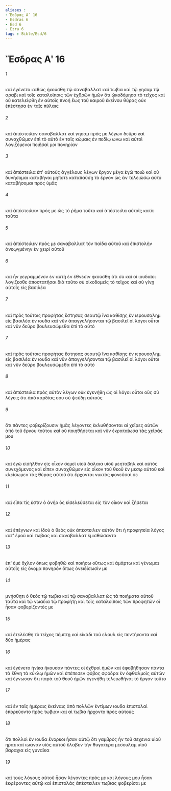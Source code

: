 ```yaml
---
aliases : 
- Ἔσδρας Αʹ 16
- Esdras 6
- Esd 6
- Ezra 6
tags : Bible/Esd/6
---
```


# Ἔσδρας Αʹ 16

###### 1
καὶ ἐγένετο καθὼς ἠκούσθη τῷ σαναβαλλατ καὶ τωβια καὶ τῷ γησαμ τῷ αραβι καὶ τοῖς καταλοίποις τῶν ἐχθρῶν ἡμῶν ὅτι ᾠκοδόμησα τὸ τεῖχος καὶ οὐ κατελείφθη ἐν αὐτοῖς πνοή ἕως τοῦ καιροῦ ἐκείνου θύρας οὐκ ἐπέστησα ἐν ταῖς πύλαις
###### 2
καὶ ἀπέστειλεν σαναβαλλατ καὶ γησαμ πρός με λέγων δεῦρο καὶ συναχθῶμεν ἐπὶ τὸ αὐτὸ ἐν ταῖς κώμαις ἐν πεδίῳ ωνω καὶ αὐτοὶ λογιζόμενοι ποιῆσαί μοι πονηρίαν
###### 3
καὶ ἀπέστειλα ἐπ' αὐτοὺς ἀγγέλους λέγων ἔργον μέγα ἐγὼ ποιῶ καὶ οὐ δυνήσομαι καταβῆναι μήποτε καταπαύσῃ τὸ ἔργον ὡς ἂν τελειώσω αὐτό καταβήσομαι πρὸς ὑμᾶς
###### 4
καὶ ἀπέστειλαν πρός με ὡς τὸ ῥῆμα τοῦτο καὶ ἀπέστειλα αὐτοῖς κατὰ ταῦτα
###### 5
καὶ ἀπέστειλεν πρός με σαναβαλλατ τὸν παῖδα αὐτοῦ καὶ ἐπιστολὴν ἀνεῳγμένην ἐν χειρὶ αὐτοῦ
###### 6
καὶ ἦν γεγραμμένον ἐν αὐτῇ ἐν ἔθνεσιν ἠκούσθη ὅτι σὺ καὶ οἱ ιουδαῖοι λογίζεσθε ἀποστατῆσαι διὰ τοῦτο σὺ οἰκοδομεῖς τὸ τεῖχος καὶ σὺ γίνῃ αὐτοῖς εἰς βασιλέα
###### 7
καὶ πρὸς τούτοις προφήτας ἔστησας σεαυτῷ ἵνα καθίσῃς ἐν ιερουσαλημ εἰς βασιλέα ἐν ιουδα καὶ νῦν ἀπαγγελήσονται τῷ βασιλεῖ οἱ λόγοι οὗτοι καὶ νῦν δεῦρο βουλευσώμεθα ἐπὶ τὸ αὐτό
###### 7
καὶ πρὸς τούτοις προφήτας ἔστησας σεαυτῷ ἵνα καθίσῃς ἐν ιερουσαλημ εἰς βασιλέα ἐν ιουδα καὶ νῦν ἀπαγγελήσονται τῷ βασιλεῖ οἱ λόγοι οὗτοι καὶ νῦν δεῦρο βουλευσώμεθα ἐπὶ τὸ αὐτό
###### 8
καὶ ἀπέστειλα πρὸς αὐτὸν λέγων οὐκ ἐγενήθη ὡς οἱ λόγοι οὗτοι οὓς σὺ λέγεις ὅτι ἀπὸ καρδίας σου σὺ ψεύδῃ αὐτούς
###### 9
ὅτι πάντες φοβερίζουσιν ἡμᾶς λέγοντες ἐκλυθήσονται αἱ χεῖρες αὐτῶν ἀπὸ τοῦ ἔργου τούτου καὶ οὐ ποιηθήσεται καὶ νῦν ἐκραταίωσα τὰς χεῖράς μου
###### 10
καὶ ἐγὼ εἰσῆλθον εἰς οἶκον σεμεϊ υἱοῦ δαλαια υἱοῦ μεηταβηλ καὶ αὐτὸς συνεχόμενος καὶ εἶπεν συναχθῶμεν εἰς οἶκον τοῦ θεοῦ ἐν μέσῳ αὐτοῦ καὶ κλείσωμεν τὰς θύρας αὐτοῦ ὅτι ἔρχονται νυκτὸς φονεῦσαί σε
###### 11
καὶ εἶπα τίς ἐστιν ὁ ἀνήρ ὃς εἰσελεύσεται εἰς τὸν οἶκον καὶ ζήσεται
###### 12
καὶ ἐπέγνων καὶ ἰδοὺ ὁ θεὸς οὐκ ἀπέστειλεν αὐτόν ὅτι ἡ προφητεία λόγος κατ' ἐμοῦ καὶ τωβιας καὶ σαναβαλλατ ἐμισθώσαντο
###### 13
ἐπ' ἐμὲ ὄχλον ὅπως φοβηθῶ καὶ ποιήσω οὕτως καὶ ἁμάρτω καὶ γένωμαι αὐτοῖς εἰς ὄνομα πονηρόν ὅπως ὀνειδίσωσίν με
###### 14
μνήσθητι ὁ θεός τῷ τωβια καὶ τῷ σαναβαλλατ ὡς τὰ ποιήματα αὐτοῦ ταῦτα καὶ τῷ νωαδια τῷ προφήτῃ καὶ τοῖς καταλοίποις τῶν προφητῶν οἳ ἦσαν φοβερίζοντές με
###### 15
καὶ ἐτελέσθη τὸ τεῖχος πέμπτῃ καὶ εἰκάδι τοῦ ελουλ εἰς πεντήκοντα καὶ δύο ἡμέρας
###### 16
καὶ ἐγένετο ἡνίκα ἤκουσαν πάντες οἱ ἐχθροὶ ἡμῶν καὶ ἐφοβήθησαν πάντα τὰ ἔθνη τὰ κύκλῳ ἡμῶν καὶ ἐπέπεσεν φόβος σφόδρα ἐν ὀφθαλμοῖς αὐτῶν καὶ ἔγνωσαν ὅτι παρὰ τοῦ θεοῦ ἡμῶν ἐγενήθη τελειωθῆναι τὸ ἔργον τοῦτο
###### 17
καὶ ἐν ταῖς ἡμέραις ἐκείναις ἀπὸ πολλῶν ἐντίμων ιουδα ἐπιστολαὶ ἐπορεύοντο πρὸς τωβιαν καὶ αἱ τωβια ἤρχοντο πρὸς αὐτούς
###### 18
ὅτι πολλοὶ ἐν ιουδα ἔνορκοι ἦσαν αὐτῷ ὅτι γαμβρὸς ἦν τοῦ σεχενια υἱοῦ ηραε καὶ ιωαναν υἱὸς αὐτοῦ ἔλαβεν τὴν θυγατέρα μεσουλαμ υἱοῦ βαραχια εἰς γυναῖκα
###### 19
καὶ τοὺς λόγους αὐτοῦ ἦσαν λέγοντες πρός με καὶ λόγους μου ἦσαν ἐκφέροντες αὐτῷ καὶ ἐπιστολὰς ἀπέστειλεν τωβιας φοβερίσαι με
